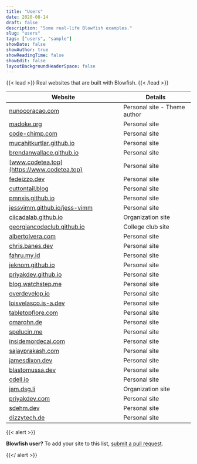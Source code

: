 ```yaml
---
title: "Users"
date: 2020-08-14
draft: false
description: "Some real-life Blowfish examples."
slug: "users"
tags: ["users", "sample"]
showDate: false
showAuthor: true
showReadingTime: false
showEdit: false
layoutBackgroundHeaderSpace: false
---
```

 

{{< lead >}}
Real websites that are built with Blowfish.
{{< /lead >}}


| Website                                                               | Details                      |
| --------------------------------------------------------------------- | ---------------------------- |
| [nunocoracao.com](https://nunocoracao.com)                            | Personal site - Theme author |
| [madoke.org](https://madoke.org/)                                     | Personal site                |
| [code-chimp.com](https://code-chimp.com)                              | Personal site                |
| [mucahitkurtlar.github.io](https://mucahitkurtlar.github.io)          | Personal site                |
| [brendanwallace.github.io](https://brendanwallace.github.io)          | Personal site                |
| [www.codetea.top](https://www.codetea.top)                            | Personal site                |
| [fedeizzo.dev](https://fedeizzo.dev)                                  | Personal site                |
| [cuttontail.blog](https://cuttontail.blog)                            | Personal site                |
| [pmnxis.github.io](https://pmnxis.github.io)                          | Personal site                |
| [jessvimm.github.io/jess-vimm](https://jessvimm.github.io/jess-vimm/) | Personal site                |
| [ciicadalab.github.io](https://ciicadalab.github.io)                  | Organization site            |
| [georgiancodeclub.github.io](https://georgiancodeclub.github.io)      | College club site            |
| [albertolvera.com](https://albertolvera.com)                          | Personal site                |
| [chris.banes.dev](https://chris.banes.dev)                            | Personal site                |
| [fahru.my.id](https://www.fahru.my.id)                                | Personal site                |
| [jeknom.github.io](https://jeknom.github.io)                          | Personal site                |
| [priyakdey.github.io](https://priyakdey.github.io)                    | Personal site                |
| [blog.watchstep.me](https://blog.watchstep.me)                        | Personal site                |
| [overdevelop.io](https://overdevelop.io)                              | Personal site                |
| [loisvelasco.is-a.dev](https://loisvelasco.is-a.dev)                  | Personal site                |
| [tabletopflore.com](https://www.tabletopflore.com)                    | Personal site                |
| [omarohn.de](https://omarohn.de)                                      | Personal site                |
| [spelucin.me](https://spelucin.me)                                    | Personal site                |
| [insidemordecai.com](https://insidemordecai.com)                      | Personal site                |
| [sajayprakash.com](https://sajayprakash.com)                          | Personal site                |
| [jamesdixon.dev](https://jamesdixon.dev)                              | Personal site                |
| [blastomussa.dev](https://blastomussa.dev)                            | Personal site                |
| [cdell.io](https://cdell.io)                                          | Personal site                |
| [jam.dsg.li](https://jam.dsg.li)                                      | Organization site            |
| [priyakdey.com](https://priyakdey.com)                                | Personal site                |
| [sdehm.dev](https://sdehm.dev)                                        | Personal site                |
| [dizzytech.de](https://dizzytech.de)                                  | Personal site                |




{{< alert >}}

**Blowfish user?** To add your site to this list, [submit a pull request](https://github.com/nunocoracao/blowfish/blob/main/exampleSite/content/users/index.md).

{{</ alert >}}
